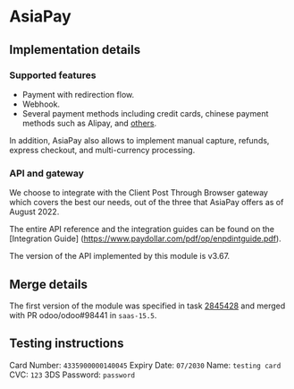 # AsiaPay

## Implementation details

### Supported features

- Payment with redirection flow.
- Webhook.
- Several payment methods including credit cards, chinese payment methods such as Alipay, and 
  [others](https://www.asiapay.com/payment.html#option).

In addition, AsiaPay also allows to implement manual capture, refunds, express checkout, and
multi-currency processing.

### API and gateway

We choose to integrate with the Client Post Through Browser gateway which covers the best our needs,
out of the three that AsiaPay offers as of August 2022.

The entire API reference and the integration guides can be found on the [Integration Guide]
(https://www.paydollar.com/pdf/op/enpdintguide.pdf).

The version of the API implemented by this module is v3.67.

## Merge details

The first version of the module was specified in task
[2845428](https://www.modulesnow.com/web#id=2845428&model=project.task) and merged with PR
odoo/odoo#98441 in `saas-15.5`.

## Testing instructions

Card Number: `4335900000140045`
Expiry Date: `07/2030`
Name: `testing card`
CVC: `123`
3DS Password: `password`
